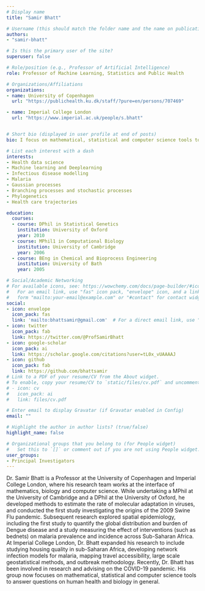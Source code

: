 ```yaml
---
# Display name
title: "Samir Bhatt"

# Username (this should match the folder name and the name on publications)
authors:
- "samir-bhatt"

# Is this the primary user of the site?
superuser: false

# Role/position (e.g., Professor of Artificial Intelligence)
role: Professor of Machine Learning, Statistics and Public Health

# Organizations/Affiliations
organizations:
- name: University of Copenhagen
  url: "https://publichealth.ku.dk/staff/?pure=en/persons/707469"

- name: Imperial College London
  url: "https://www.imperial.ac.uk/people/s.bhatt"


# Short bio (displayed in user profile at end of posts)
bio: I focus on mathematical, statistical and computer science tools to answer questions in human health and biology.

# List each interest with a dash
interests:
- Health data science
- Machine learning and Deeplearning
- Infectious disease modelling
- Malaria
- Gaussian processes 
- Branching processes and stochastic processes
- Phylogenetics
- Health care trajectories

education:
  courses:
  - course: DPhil in Statistical Genetics
    institution: University of Oxford
    year: 2010
  - course: MPhil1 in Computational Biology
    institution: University of Cambridge
    year: 2006
  - course: BEng in Chemical and Bioprocess Engineering
    institution: University of Bath
    year: 2005

# Social/Academic Networking
# For available icons, see: https://wowchemy.com/docs/page-builder/#icons
#   For an email link, use "fas" icon pack, "envelope" icon, and a link in the
#   form "mailto:your-email@example.com" or "#contact" for contact widget.
social:
- icon: envelope
  icon_pack: fas
  link: 'mailto:bhattsamir@gmail.com'  # For a direct email link, use "mailto:test@example.org".
- icon: twitter
  icon_pack: fab
  link: https://twitter.com/@ProfSamirBhatt
- icon: google-scholar
  icon_pack: ai
  link: https://scholar.google.com/citations?user=tL0x_vUAAAAJ
- icon: github
  icon_pack: fab
  link: https://github.com/bhattsamir
# Link to a PDF of your resume/CV from the About widget.
# To enable, copy your resume/CV to `static/files/cv.pdf` and uncomment the lines below.
# - icon: cv
#   icon_pack: ai
#   link: files/cv.pdf

# Enter email to display Gravatar (if Gravatar enabled in Config)
email: ""

# Highlight the author in author lists? (true/false)
highlight_name: false

# Organizational groups that you belong to (for People widget)
#   Set this to `[]` or comment out if you are not using People widget.
user_groups:
- Principal Investigators
---
```


Dr. Samir Bhatt is a Professor at the University of Copenhagen and Imperial College London, where his research team works at the interface of mathematics, biology and computer science. While undertaking a MPhil at the University of Cambridge and a DPhil at the University of Oxford, he developed methods to estimate the rate of molecular adaptation in viruses, and conducted the first study investigating the origins of the 2009 Swine Flu pandemic. Subsequent research explored spatial epidemiology, including the first study to quantify the global distribution and burden of Dengue disease and a study measuring the effect of interventions (such as bednets) on malaria prevalence and incidence across Sub-Saharan Africa. At Imperial College London, Dr. Bhatt expanded his research to include studying housing quality in sub-Saharan Africa, developing network infection models for malaria, mapping travel accessibility, large scale geostatistical methods, and outbreak methodology. Recently, Dr. Bhatt has been involved in research and advising on the COVID-19 pandemic.  His group now focuses on mathematical, statistical and computer science tools to answer questions on human health and biology in general.
